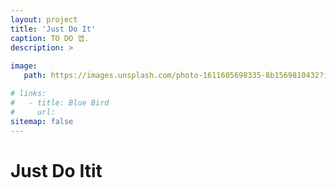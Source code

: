 ```yaml
---
layout: project
title: 'Just Do It'
caption: TO DO 앱.
description: >
  
image: 
   path: https://images.unsplash.com/photo-1611605698335-8b1569810432?ixlib=rb-4.0.3&ixid=MnwxMjA3fDB8MHxwaG90by1wYWdlfHx8fGVufDB8fHx8&auto=format&fit=crop&w=774&q=80

# links:
#   - title: Blue Bird
#     url: 
sitemap: false
---
```


# Just Do Itit